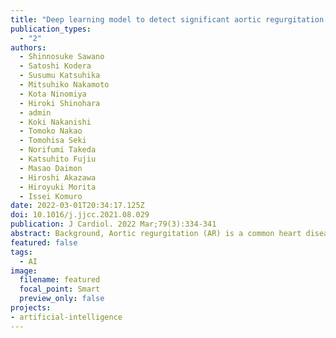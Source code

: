 ```yaml
---
title: "Deep learning model to detect significant aortic regurgitation using electrocardiography"
publication_types:
  - "2"
authors:
  - Shinnosuke Sawano
  - Satoshi Kodera
  - Susumu Katsuhika
  - Mitsuhiko Nakamoto
  - Kota Ninomiya
  - Hiroki Shinohara
  - admin
  - Koki Nakanishi
  - Tomoko Nakao
  - Tomohisa Seki
  - Norifumi Takeda
  - Katsuhito Fujiu
  - Masao Daimon
  - Hiroshi Akazawa
  - Hiroyuki Morita
  - Issei Komuro
date: 2022-03-01T20:34:17.125Z
doi: 10.1016/j.jjcc.2021.08.029
publication: J Cardiol. 2022 Mar;79(3):334-341
abstract: Background, Aortic regurgitation (AR) is a common heart disease, with a relatively high prevalence of 4.9% in the Framingham Heart Study. Because the prevalence increases with advancing age, an upward shift in the age distribution may increase the burden of AR. To provide an effective screening method for AR, we developed a deep learning-based artificial intelligence algorithm for the diagnosis of significant AR using electrocardiography (ECG). Methods, Our dataset comprised 29,859 paired data of ECG and echocardiography, including 412 AR cases, from January 2015 to December 2019. This dataset was divided into training, validation, and test datasets. We developed a multi-input neural network model, which comprised a two-dimensional convolutional neural network (2D-CNN) using raw ECG data and a fully connected deep neural network (FC-DNN) using ECG features, and compared its performance with the performances of a 2D-CNN model and other machine learning models. In addition, we used gradient-weighted class activation mapping (Grad-CAM) to identify which parts of ECG waveforms had the most effect on algorithm decision making. Results, The area under the receiver operating characteristic curve of the multi-input model (0.802; 95% CI, 0.762-0.837) was significantly greater than that of the 2D-CNN model alone (0.734; 95% CI, 0.679-0.783; p<0.001) and those of other machine learning models. Grad-CAM demonstrated that the multi-input model tended to focus on the QRS complex in leads I and aVL when detecting AR. Conclusions, The multi-input deep learning model using 12-lead ECG data could detect significant AR with modest predictive value.
featured: false
tags: 
  - AI
image:
  filename: featured
  focal_point: Smart
  preview_only: false
projects: 
- artificial-intelligence
---
```

